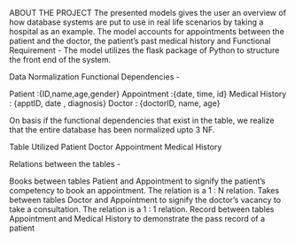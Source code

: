 ABOUT THE PROJECT
The presented models gives the user an overview of how database systems are put to use in real life scenarios by taking a hospital as an example. 
The model accounts for appointments between the patient and the doctor, the patient’s past medical history and Functional Requirement -
The model utilizes the flask package of Python to structure the front end of the system. 

Data Normalization
Functional Dependencies -

Patient :{ID,name,age,gender}
Appointment :{date, time, id}
Medical History : {apptID, date , diagnosis}
Doctor : {doctorID, name, age}

On basis if the functional dependencies that exist in the table, we realize that the entire database has been normalized upto 3 NF.

Table Utilized
Patient
Doctor
Appointment
Medical History

Relations between the tables -

Books between tables Patient and Appointment to signify the patient’s competency to book an appointment. The relation is a 1 : N relation.
Takes between tables Doctor and Appointment to signify the doctor’s vacancy to take a consultation. The relation is a 1 : 1 relation.
Record between tables Appointment and Medical History to demonstrate the pass record of a patient
